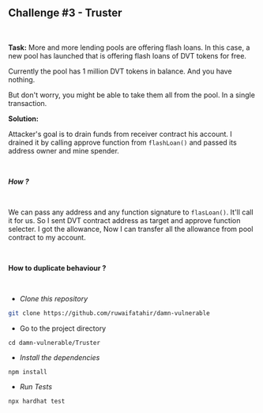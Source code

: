 ## Challenge #3 - Truster

<br>

**Task:** More and more lending pools are offering flash loans. In this case, a new pool has launched that is offering flash loans of DVT tokens for free.

Currently the pool has 1 million DVT tokens in balance. And you have nothing.

But don't worry, you might be able to take them all from the pool. In a single transaction.

**Solution:**

Attacker's goal is to drain funds from receiver contract his account. I drained it by calling approve function from `flashLoan()` and passed its address owner and mine spender.

<br>

**_How ?_**

<br>

We can pass any address and any function signature to `flasLoan()`. It'll call it for us. So I sent DVT contract address as target and approve function selecter. I got the allowance, Now I can transfer all the allowance from pool contract to my account.

<br>

**How to duplicate behaviour ?**

<br>

- _Clone this repository_

```bash
git clone https://github.com/ruwaifatahir/damn-vulnerable
```

- Go to the project directory

```
cd damn-vulnerable/Truster
```

- _Install the dependencies_

```
npm install
```

- _Run Tests_

```
npx hardhat test
```
